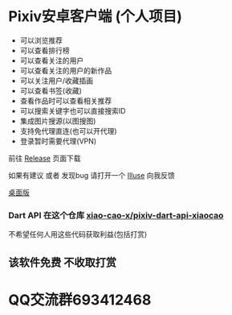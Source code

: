 # Pixiv安卓客户端 (个人项目)

- 可以浏览推荐
- 可以查看排行榜
- 可以查看关注的用户
- 可以查看关注的用户的新作品
- 可以关注用户/收藏插画
- 可以查看书签(收藏)
- 查看作品时可以查看相关推荐
- 可以搜索关键字也可以直接搜索ID
- 集成图片搜源(以图搜图)
- 支持免代理直连(也可以开代理)
- 登录暂时需要代理(VPN) 
 
前往 [Release](https://github.com/xiao-cao-x/pixiv-xiaocao-android/releases) 页面下载

如果有建议 或者 发现bug 请打开一个 [Illuse](https://github.com/xiao-cao-x/pixiv-xiaocao-android/issues/new) 向我反馈

[桌面版](https://github.com/xiao-cao-x/pixiv-xiaocao-desktop)

### Dart API 在这个仓库 [xiao-cao-x/pixiv-dart-api-xiaocao](https://github.com/xiao-cao-x/pixiv-dart-api-xiaocao)


不希望任何人用这些代码获取利益(包括打赏)


## 该软件免费 不收取打赏

# QQ交流群693412468
